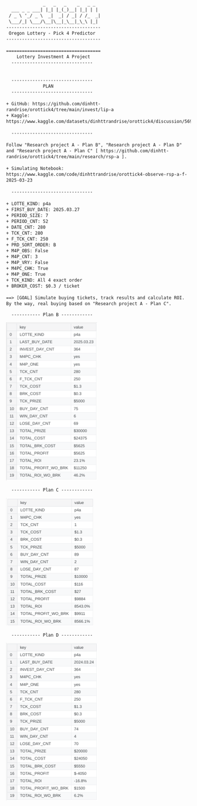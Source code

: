 ```
              _   _   _    _   _ _  
  ___ _ _ ___| |_| |_(_)__| |_| | | 
 / _ \ '_/ _ \  _|  _| / _| / /_  _|
 \___/_| \___/\__|\__|_\__|_\_\ |_| 
------------------------------------
 Oregon Lottery - Pick 4 Predictor
------------------------------------

====================================
    Lottery Investment A Project
  -------------------------------


  -------------------------------
              PLAN
  -------------------------------

+ GitHub: https://github.com/dinhtt-randrise/orottick4/tree/main/invest/lip-a
+ Kaggle: https://www.kaggle.com/datasets/dinhttrandrise/orottick4/discussion/569535

  -------------------------------

Follow "Research project A - Plan B", "Research project A - Plan D" and "Research project A - Plan C" [ https://github.com/dinhtt-randrise/orottick4/tree/main/research/rsp-a ].

+ Simulating Notebook: https://www.kaggle.com/code/dinhttrandrise/orottick4-observe-rsp-a-f-2025-03-23

  -------------------------------

+ LOTTE_KIND: p4a
+ FIRST_BUY_DATE: 2025.03.27
+ PERIOD_SIZE: 7
+ PERIOD_CNT: 52
+ DATE_CNT: 280
+ TCK_CNT: 280
+ F_TCK_CNT: 250
+ PRD_SORT_ORDER: B
+ M4P_OBS: False
+ M4P_CNT: 3
+ M4P_VRY: False
+ M4PC_CHK: True
+ M4P_ONE: True
+ TCK_KIND: All 4 exact order
+ BROKER_COST: $0.3 / ticket

==> [GOAL] Simulate buying tickets, track results and calculate ROI. By the way, real buying based on "Research project A - Plan C".
```

```
  ----------- Plan B ------------
```

![](https://github.com/dinhtt-randrise/orottick4/blob/ad930f2d91e56434d272099e722f575296f3f2f3/research/rsp-a/orottick4-rsp-a-analyze-b.png)

```
  ----------- Plan C ------------
```

![](https://github.com/dinhtt-randrise/orottick4/blob/ad930f2d91e56434d272099e722f575296f3f2f3/research/rsp-a/orottick4-rsp-a-analyze-c.png)

```
  ----------- Plan D ------------
```

![](https://github.com/dinhtt-randrise/orottick4/blob/ad930f2d91e56434d272099e722f575296f3f2f3/research/rsp-a/orottick4-rsp-a-analyze-d.png)




